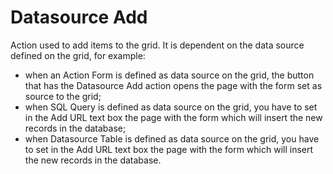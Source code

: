 # Datasource Add

Action used to add items to the grid. It is dependent on the data source defined on the grid, for example:

* when an Action Form is defined as data source on the grid, the button that has the Datasource Add action opens the page with the form set as source to the grid;
* when SQL Query is defined as data source on the grid, you have to set in the Add URL text box the page with the form which will insert the new records in the database;
* when Datasource Table is defined as data source on the grid, you have to set in the Add URL text box the page with the form which will insert the new records in the database.